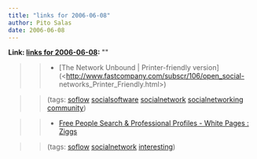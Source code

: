 ```yaml
---
title: "links for 2006-06-08"
author: Pito Salas
date: 2006-06-08
---
```


**Link: [links for 2006-06-08](None):** ""


>>

>>   * [The Network Unbound | Printer-friendly
version](<http://www.fastcompany.com/subscr/106/open_social-
networks_Printer_Friendly.html>)

>>

>> (tags: [soflow](<http://del.icio.us/pitosalas/soflow>)
[socialsoftware](<http://del.icio.us/pitosalas/socialsoftware>)
[socialnetwork](<http://del.icio.us/pitosalas/socialnetwork>)
[socialnetworking](<http://del.icio.us/pitosalas/socialnetworking>)
[community](<http://del.icio.us/pitosalas/community>))

>>

>>   * [Free People Search & Professional Profiles - White Pages :
Ziggs](<http://www.ziggs.com/>)

>>

>> (tags: [soflow](<http://del.icio.us/pitosalas/soflow>)
[socialnetwork](<http://del.icio.us/pitosalas/socialnetwork>)
[interesting](<http://del.icio.us/pitosalas/interesting>))

>>

>>


